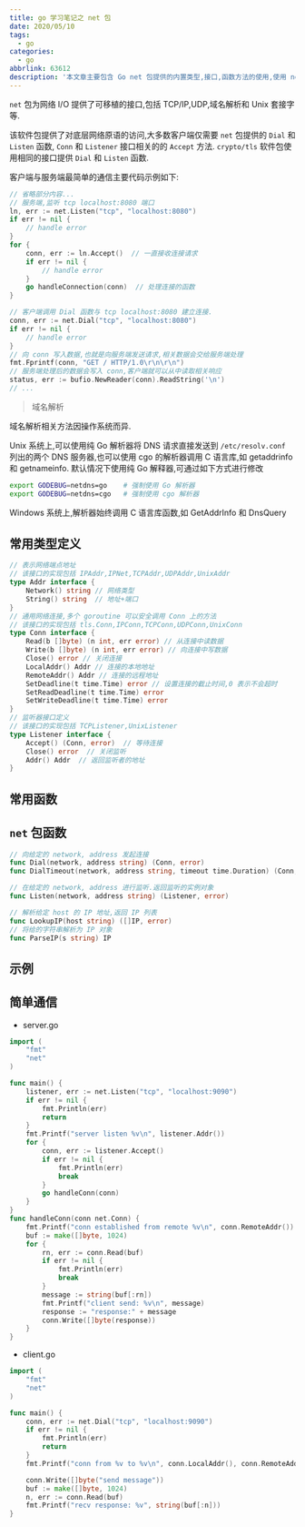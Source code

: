 ```yaml
---
title: go 学习笔记之 net 包
date: 2020/05/10
tags:
  - go
categories:
  - go
abbrlink: 63612
description: '本文章主要包含 Go net 包提供的内置类型,接口,函数方法的使用,使用 net 包可以建立一个简单的客户端与服务端通信.'
---
```


`net` 包为网络 I/O 提供了可移植的接口,包括 TCP/IP,UDP,域名解析和 Unix 套接字等.

该软件包提供了对底层网络原语的访问,大多数客户端仅需要 `net` 包提供的 `Dial` 和 `Listen` 函数, `Conn` 和 `Listener` 接口相关的的 `Accept` 方法. `crypto/tls` 软件包使用相同的接口提供 `Dial` 和 `Listen` 函数.

客户端与服务端最简单的通信主要代码示例如下:

```go
// 省略部分内容...
// 服务端,监听 tcp localhost:8080 端口
ln, err := net.Listen("tcp", "localhost:8080")
if err != nil {
    // handle error
}
for {
    conn, err := ln.Accept()  // 一直接收连接请求
    if err != nil {
        // handle error
    }
    go handleConnection(conn)  // 处理连接的函数
}

// 客户端调用 Dial 函数与 tcp localhost:8080 建立连接.
conn, err := net.Dial("tcp", "localhost:8080")
if err != nil {
    // handle error
}
// 向 conn 写入数据,也就是向服务端发送请求,相关数据会交给服务端处理
fmt.Fprintf(conn, "GET / HTTP/1.0\r\n\r\n")
// 服务端处理后的数据会写入 conn,客户端就可以从中读取相关响应
status, err := bufio.NewReader(conn).ReadString('\n')  
// ...
```

> 域名解析

域名解析相关方法因操作系统而异.

Unix 系统上,可以使用纯 Go 解析器将 DNS 请求直接发送到 `/etc/resolv.conf` 列出的两个 DNS 服务器,也可以使用 cgo 的解析器调用 C 语言库,如 getaddrinfo 和 getnameinfo.
默认情况下使用纯 Go 解释器,可通过如下方式进行修改

```bash
export GODEBUG=netdns=go    # 强制使用 Go 解析器
export GODEBUG=netdns=cgo   # 强制使用 cgo 解析器
```

Windows 系统上,解析器始终调用 C 语言库函数,如 GetAddrInfo 和 DnsQuery

## 常用类型定义

```go
// 表示网络端点地址
// 该接口的实现包括 IPAddr,IPNet,TCPAddr,UDPAddr,UnixAddr
type Addr interface {
    Network() string // 网络类型
    String() string  // 地址+端口
}
// 通用网络连接,多个 goroutine 可以安全调用 Conn 上的方法
// 该接口的实现包括 tls.Conn,IPConn,TCPConn,UDPConn,UnixConn
type Conn interface {
    Read(b []byte) (n int, err error) // 从连接中读数据
    Write(b []byte) (n int, err error) // 向连接中写数据
    Close() error // 关闭连接
    LocalAddr() Addr // 连接的本地地址
    RemoteAddr() Addr // 连接的远程地址
    SetDeadline(t time.Time) error // 设置连接的截止时间,0 表示不会超时
    SetReadDeadline(t time.Time) error
    SetWriteDeadline(t time.Time) error
}
// 监听器接口定义
// 该接口的实现包括 TCPListener,UnixListener
type Listener interface {
    Accept() (Conn, error)  // 等待连接
    Close() error  // 关闭监听
    Addr() Addr  // 返回监听者的地址
}
```

## 常用函数

## `net` 包函数

```go
// 向给定的 network, address 发起连接
func Dial(network, address string) (Conn, error)
func DialTimeout(network, address string, timeout time.Duration) (Conn, error)

// 在给定的 network, address 进行监听.返回监听的实例对象
func Listen(network, address string) (Listener, error)

// 解析给定 host 的 IP 地址,返回 IP 列表
func LookupIP(host string) ([]IP, error)
// 将给的字符串解析为 IP 对象
func ParseIP(s string) IP
```

## 示例

## 简单通信

- server.go

```go
import (
    "fmt"
    "net"
)

func main() {
    listener, err := net.Listen("tcp", "localhost:9090")
    if err != nil {
        fmt.Println(err)
        return
    }
    fmt.Printf("server listen %v\n", listener.Addr())
    for {
        conn, err := listener.Accept()
        if err != nil {
            fmt.Println(err)
            break
        }
        go handleConn(conn)
    }
}
func handleConn(conn net.Conn) {
    fmt.Printf("conn established from remote %v\n", conn.RemoteAddr())
    buf := make([]byte, 1024)
    for {
        rn, err := conn.Read(buf)
        if err != nil {
            fmt.Println(err)
            break
        }
        message := string(buf[:rn])
        fmt.Printf("client send: %v\n", message)
        response := "response:" + message
        conn.Write([]byte(response))
    }
}
```

- client.go

```go
import (
    "fmt"
    "net"
)

func main() {
    conn, err := net.Dial("tcp", "localhost:9090")
    if err != nil {
        fmt.Println(err)
        return
    }
    fmt.Printf("conn from %v to %v\n", conn.LocalAddr(), conn.RemoteAddr())

    conn.Write([]byte("send message"))
    buf := make([]byte, 1024)
    n, err := conn.Read(buf)
    fmt.Printf("recv response: %v", string(buf[:n]))
}
```
